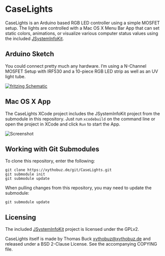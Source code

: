 # CaseLights

CaseLights is an Arduino based RGB LED controller using a simple MOSFET setup. The lights are controlled with a Mac OS X Menu Bar App that can set static colors, animations, or visualize various computer status values using the included [JSystemInfoKit](https://github.com/jBot-42/JSystemInfoKit).

## Arduino Sketch

You could connect pretty much any hardware. I’m using a N-Channel MOSFET Setup with IRF530 and a 10-piece RGB LED strip as well as an UV light tube.

[![fritzing Schematic](https://i.imgur.com/jWLW22F.png)](https://i.imgur.com/sXAADUs.png)

## Mac OS X App

The CaseLights XCode project includes the JSystemInfoKit project from the submodule in this repository. Just run `xcodebuild` on the command line or open the project in XCode and click `Run` to start the App.

![Screenshot](https://i.imgur.com/N7j7BJV.png)

## Working with Git Submodules

To clone this repository, enter the following:

    git clone https://xythobuz.de/git/CaseLights.git
    git submodule init
    git submodule update

When pulling changes from this repository, you may need to update the submodule:

    git submodule update

## Licensing

The included [JSystemInfoKit](https://github.com/jBot-42/JSystemInfoKit) project is licensed under the GPLv2.

CaseLights itself is made by Thomas Buck <xythobuz@xythobuz.de> and released under a BSD 2-Clause License. See the accompanying COPYING file.

